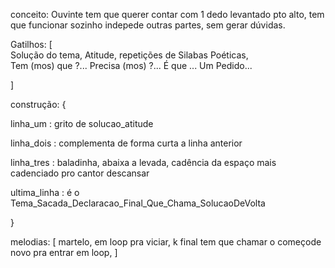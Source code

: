 

conceito: Ouvinte tem que querer contar com 1 dedo levantado pto alto, tem que funcionar sozinho indepede outras partes, sem gerar dúvidas.

Gatilhos: [  
  Solução do tema, 
  Atitude, 
  repetições de Silabas Poéticas,  
  Tem (mos) que ?...
  Precisa (mos) ?...
  É que ...
  Um Pedido...

]

construção: {

 linha_um : grito de solucao_atitude

 linha_dois : complementa de forma curta a linha anterior

 linha_tres : baladinha, abaixa a levada, cadência da espaço mais cadenciado pro cantor descansar

ultima_linha : é o Tema_Sacada_Declaracao_Final_Que_Chama_SolucaoDeVolta

}

melodias: [  martelo,  em loop pra viciar, k final tem que chamar o começode novo pra entrar em loop, ]